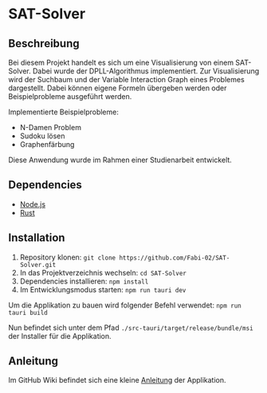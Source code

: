 # SAT-Solver

## Beschreibung

Bei diesem Projekt handelt es sich um eine Visualisierung von einem SAT-Solver. Dabei wurde der DPLL-Algorithmus implementiert. Zur Visualisierung wird der Suchbaum und der Variable Interaction Graph eines Problemes dargestellt. Dabei können eigene Formeln übergeben werden oder Beispielprobleme ausgeführt werden.

Implementierte Beispielprobleme:
* N-Damen Problem 
* Sudoku lösen 
* Graphenfärbung

Diese Anwendung wurde im Rahmen einer Studienarbeit entwickelt.

## Dependencies

* [Node.js](https://nodejs.org/de/)
* [Rust](https://www.rust-lang.org/tools/install)

## Installation

1. Repository klonen: `git clone https://github.com/Fabi-02/SAT-Solver.git`
2. In das Projektverzeichnis wechseln: `cd SAT-Solver`
3. Dependencies installieren: `npm install`
4. Im Entwicklungsmodus starten: `npm run tauri dev` 

Um die Applikation zu bauen wird folgender Befehl verwendet: `npm run tauri build`

Nun befindet sich unter dem Pfad `./src-tauri/target/release/bundle/msi` der Installer für die Applikation.

## Anleitung

Im GitHub Wiki befindet sich eine kleine [Anleitung](https://github.com/Fabi-02/SAT-Solver/wiki/Anleitung) der Applikation.
